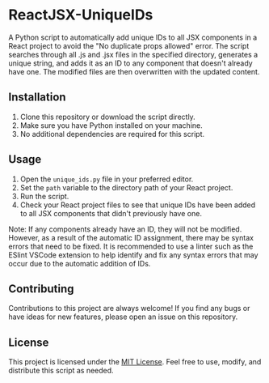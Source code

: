 # ReactJSX-UniqueIDs

A Python script to automatically add unique IDs to all JSX components in a React project to avoid the "No duplicate props allowed" error. The script searches through all .js and .jsx files in the specified directory, generates a unique string, and adds it as an ID to any component that doesn't already have one. The modified files are then overwritten with the updated content.

## Installation

1. Clone this repository or download the script directly.
2. Make sure you have Python installed on your machine.
3. No additional dependencies are required for this script.

## Usage

1. Open the `unique_ids.py` file in your preferred editor.
2. Set the `path` variable to the directory path of your React project.
3. Run the script.
4. Check your React project files to see that unique IDs have been added to all JSX components that didn't previously have one.

Note: If any components already have an ID, they will not be modified. However, as a result of the automatic ID assignment, there may be syntax errors that need to be fixed. It is recommended to use a linter such as the ESlint VSCode extension to help identify and fix any syntax errors that may occur due to the automatic addition of IDs.

## Contributing

Contributions to this project are always welcome! If you find any bugs or have ideas for new features, please open an issue on this repository.

## License

This project is licensed under the [MIT License](https://opensource.org/licenses/MIT). Feel free to use, modify, and distribute this script as needed.
